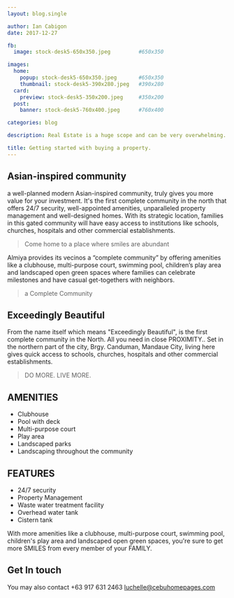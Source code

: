 ```yaml
---
layout: blog.single

author: Ian Cabigon
date: 2017-12-27

fb:
  image: stock-desk5-650x350.jpeg         #650x350

images:
  home:
    popup: stock-desk5-650x350.jpeg       #650x350
    thumbnail: stock-desk5-390x280.jpeg   #390x280
  card:
    preview: stock-desk5-350x200.jpeg     #350x200
  post:
    banner: stock-desk5-760x400.jpeg      #760x400

categories: blog

description: Real Estate is a huge scope and can be very overwhelming. But allow me to help you navigate through it with these 3 questions.

title: Getting started with buying a property. 
---
```


## Asian-inspired community

a well-planned modern Asian-inspired community, truly gives you more value for your investment. It's the first complete community in the north that offers 24/7 security, well-appointed amenities, unparalleled property management and well-designed homes. With its strategic location, families in this gated community will have easy access to institutions like schools, churches, hospitals and other commercial establishments. 

> Come home to a place where smiles are abundant

Almiya provides its vecinos a “complete community” by offering amenities like a clubhouse, multi-purpose court, swimming pool, children’s play area and landscaped open green spaces where families can celebrate milestones and have casual get-togethers with neighbors.

> a Complete Community

## Exceedingly Beautiful

From the name itself which means "Exceedingly Beautiful", is the first complete community in the North. All you need in close PROXIMITY.. Set in the northern part of the city, Brgy. Canduman, Mandaue City, living here gives quick access to schools, churches, hospitals and other commercial establishments.

> DO MORE. LIVE MORE.

## AMENITIES
- Clubhouse
- Pool with deck
- Multi-purpose court
- Play area
- Landscaped parks
- Landscaping throughout the community

## FEATURES
- 24/7 security
- Property Management
- Waste water treatment facility
- Overhead water tank
- Cistern tank

With more amenities like a clubhouse, multi-purpose court, swimming pool, children's play area and landscaped open green spaces, you're sure to get more SMILES from every member of your FAMILY.


## Get In touch
You may also contact +63 917 631 2463 
[luchelle@cebuhomepages.com](mailto:luchelle@cebuhomepages.com)
